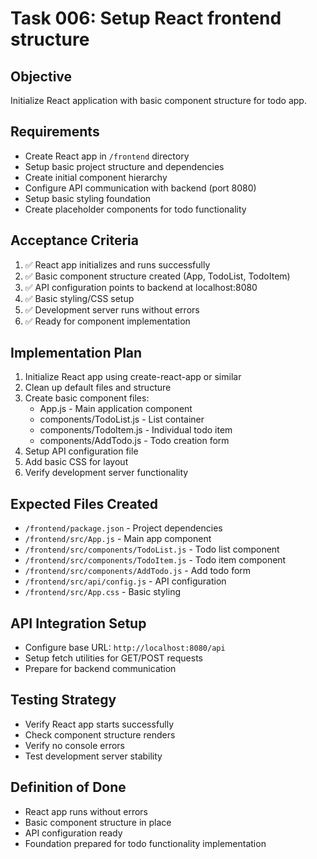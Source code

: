 # Task 006: Setup React frontend structure

## Objective
Initialize React application with basic component structure for todo app.

## Requirements
- Create React app in `/frontend` directory
- Setup basic project structure and dependencies
- Create initial component hierarchy
- Configure API communication with backend (port 8080)
- Setup basic styling foundation
- Create placeholder components for todo functionality

## Acceptance Criteria
1. ✅ React app initializes and runs successfully
2. ✅ Basic component structure created (App, TodoList, TodoItem)
3. ✅ API configuration points to backend at localhost:8080
4. ✅ Basic styling/CSS setup
5. ✅ Development server runs without errors
6. ✅ Ready for component implementation

## Implementation Plan
1. Initialize React app using create-react-app or similar
2. Clean up default files and structure
3. Create basic component files:
   - App.js - Main application component
   - components/TodoList.js - List container
   - components/TodoItem.js - Individual todo item
   - components/AddTodo.js - Todo creation form
4. Setup API configuration file
5. Add basic CSS for layout
6. Verify development server functionality

## Expected Files Created
- `/frontend/package.json` - Project dependencies
- `/frontend/src/App.js` - Main app component
- `/frontend/src/components/TodoList.js` - Todo list component
- `/frontend/src/components/TodoItem.js` - Todo item component  
- `/frontend/src/components/AddTodo.js` - Add todo form
- `/frontend/src/api/config.js` - API configuration
- `/frontend/src/App.css` - Basic styling

## API Integration Setup
- Configure base URL: `http://localhost:8080/api`
- Setup fetch utilities for GET/POST requests
- Prepare for backend communication

## Testing Strategy
- Verify React app starts successfully
- Check component structure renders
- Verify no console errors
- Test development server stability

## Definition of Done
- React app runs without errors
- Basic component structure in place
- API configuration ready
- Foundation prepared for todo functionality implementation
